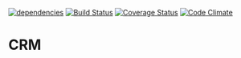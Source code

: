 [![dependencies](https://david-dm.org/vyrent/crm.png)](https://david-dm.org/vyrent/crm)
[![Build Status](https://travis-ci.org/Vyrent/CRM.svg?branch=master)](https://travis-ci.org/Vyrent/CRM)
[![Coverage Status](https://coveralls.io/repos/github/Vyrent/CRM/badge.svg?branch=master)](https://coveralls.io/github/Vyrent/CRM?branch=master)
[![Code Climate](https://codeclimate.com/github/Vyrent/CRM/badges/gpa.svg)](https://codeclimate.com/github/Vyrent/CRM)

# CRM
